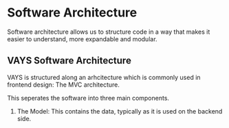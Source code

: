 


# Software Architecture


Software architecture allows us to structure code in a way that makes it easier to understand, more expandable and modular. 


## VAYS Software Architecture

VAYS is structured along an arhcitecture which is commonly used in frontend design: The MVC architecture.



This seperates the software into three main components.


1) The Model: This contains the data, typically as it is used on the backend side.




